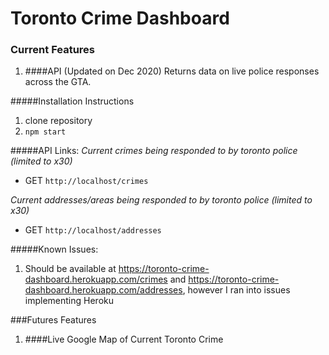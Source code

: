 # Toronto Crime Dashboard

### Current Features

1. ####API (Updated on Dec 2020)
        Returns data on live police responses across the GTA.



#####Installation Instructions
1. clone repository
2. ```npm start```

#####API Links:
*Current crimes being responded to by toronto police (limited to x30)*
- GET ```http://localhost/crimes```

*Current addresses/areas being responded to by toronto police (limited to x30)*
- GET ```http://localhost/addresses```


#####Known Issues:
1. Should be available at https://toronto-crime-dashboard.herokuapp.com/crimes and https://toronto-crime-dashboard.herokuapp.com/addresses, however I ran into issues implementing Heroku


###Futures Features

1. ####Live Google Map of Current Toronto Crime



